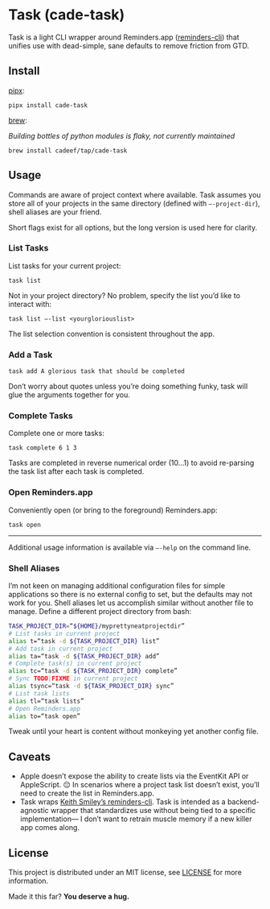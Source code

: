 # Task (cade-task)
Task is a light CLI wrapper around Reminders.app ([reminders-cli](https://github.com/keith/reminders-cli)) that unifies use with dead-simple, sane defaults to remove friction from GTD.

## Install

[pipx](https://pypa.github.io/pipx/):

```
pipx install cade-task
```

[brew](https://brew.sh/):

*Building bottles of python modules is flaky, not currently maintained*

```
brew install cadeef/tap/cade-task
```

## Usage

Commands are aware of project context where available. Task assumes you store all of your projects in the same directory (defined with `—-project-dir`), shell aliases are your friend.

Short flags exist for all options, but the long version is used here for clarity.

### List Tasks

List tasks for your current project:

```
task list
```

Not in your project directory? No problem, specify the list you’d like to interact with:

```
task list —-list <yourgloriouslist>
```

The list selection convention is consistent throughout the app.

### Add a Task

```
task add A glorious task that should be completed
```

Don’t worry about quotes unless you’re doing something funky, task will glue the arguments together for you.

### Complete Tasks

Complete one or more tasks:

```
task complete 6 1 3
```

Tasks are completed in reverse numerical order (10...1) to avoid re-parsing the task list after each task is completed.


### Open Reminders.app

Conveniently open (or bring to the foreground) Reminders.app:

```
task open
```

- - - -

Additional usage information is available via `—-help` on the command line.

### Shell Aliases

I’m not keen on managing additional configuration files for simple applications so there is no external config to set, but the defaults may not work for you. Shell aliases let us accomplish similar without another file to manage. Define a different project directory from bash:

```bash
TASK_PROJECT_DIR=“${HOME}/myprettyneatprojectdir”
# List tasks in current project
alias t=“task -d ${TASK_PROJECT_DIR} list”
# Add task in current project
alias ta=“task -d ${TASK_PROJECT_DIR} add”
# Complete task(s) in current project
alias tc=“task -d ${TASK_PROJECT_DIR} complete”
# Sync TODO|FIXME in current project
alias tsync=“task -d ${TASK_PROJECT_DIR} sync”
# List task lists
alias tl=“task lists”
# Open Reminders.app
alias to=“task open”
```

Tweak until your heart is content without monkeying yet another config file.

## Caveats

* Apple doesn’t expose the ability to create lists via the EventKit API or AppleScript. 😔 In scenarios where a project task list doesn’t exist, you’ll need to create the list in Reminders.app.
* Task wraps [Keith Smiley’s reminders-cli](https://github.com/keith/reminders-cli). Task is intended as a backend-agnostic wrapper that standardizes use without being tied to a specific implementation— I don’t want to retrain muscle memory if a new killer app comes along.

## License

This project is distributed under an MIT license, see [LICENSE](https://github.com/cadeef/cade-task/blob/main/LICENSE) for more information.

Made it this far? **You deserve a hug.**
